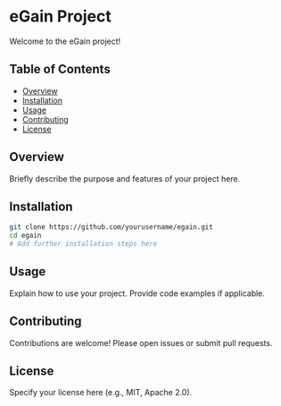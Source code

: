 # eGain Project

Welcome to the eGain project!

## Table of Contents

- [Overview](#overview)
- [Installation](#installation)
- [Usage](#usage)
- [Contributing](#contributing)
- [License](#license)

## Overview

Briefly describe the purpose and features of your project here.

## Installation

```bash
git clone https://github.com/yourusername/egain.git
cd egain
# Add further installation steps here
```

## Usage

Explain how to use your project. Provide code examples if applicable.

## Contributing

Contributions are welcome! Please open issues or submit pull requests.

## License

Specify your license here (e.g., MIT, Apache 2.0).
